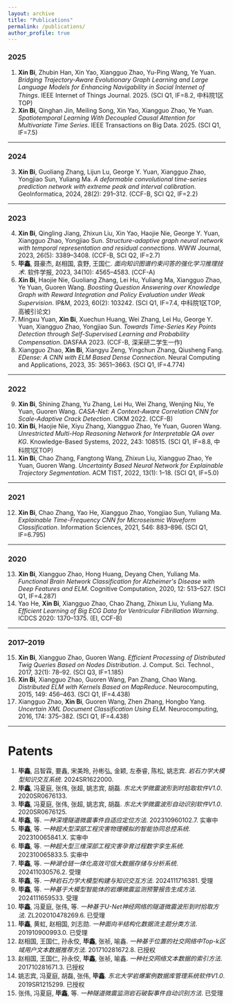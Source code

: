 ```yaml
---
layout: archive
title: "Publications"
permalink: /publications/
author_profile: true
---
```



### **2025**

1. **Xin Bi**, Zhubin Han, Xin Yao, Xiangguo Zhao, Yu-Ping Wang, Ye Yuan. *Bridging Trajectory-Aware Evolutionary Graph Learning and Large Language Models for Enhancing Navigability in Social Internet of Things*. IEEE Internet of Things Journal. 2025. (SCI Q1, IF=8.2, 中科院1区TOP)
2. **Xin Bi**, Qinghan Jin, Meiling Song, Xin Yao, Xiangguo Zhao, Ye Yuan. *Spatiotemporal Learning With Decoupled Causal Attention for Multivariate Time Series*. IEEE Transactions on Big Data. 2025. (SCI Q1, IF=7.5)

---

### **2024**

3. **Xin Bi**, Guoliang Zhang, Lijun Lu, George Y. Yuan, Xiangguo Zhao, Yongjiao Sun, Yuliang Ma. *A deformable convolutional time-series prediction network with extreme peak and interval calibration*. GeoInformatica, 2024, 28(2): 291–312. (CCF-B, SCI Q2, IF=2.2)

---

### **2023**

4. **Xin Bi**, Qingling Jiang, Zhixun Liu, Xin Yao, Haojie Nie, George Y. Yuan, Xiangguo Zhao, Yongjiao Sun. *Structure-adaptive graph neural network with temporal representation and residual connections*. WWW Journal, 2023, 26(5): 3389–3408. (CCF-B, SCI Q2, IF=2.7)
5. **毕鑫**, 聂豪杰, 赵相国, 袁野, 王国仁. *面向知识图谱约束问答的强化学习推理技术*. 软件学报, 2023, 34(10): 4565–4583. (CCF-A)
6. **Xin Bi**, Haojie Nie, Guoliang Zhang, Lei Hu, Yuliang Ma, Xiangguo Zhao, Ye Yuan, Guoren Wang. *Boosting Question Answering over Knowledge Graph with Reward Integration and Policy Evaluation under Weak Supervision*. IP&M, 2023, 60(2): 103242. (SCI Q1, IF=7.4, 中科院1区TOP, 高被引论文)
7. Mingxu Yuan, **Xin Bi**, Xuechun Huang, Wei Zhang, Lei Hu, George Y. Yuan, Xiangguo Zhao, Yongjiao Sun. *Towards Time-Series Key Points Detection through Self-Supervised Learning and Probability Compensation*. DASFAA 2023. (CCF-B, 深采研二学生一作)
8. Xiangguo Zhao, **Xin Bi**, Xiangyu Zeng, Yingchun Zhang, Qiusheng Fang. *EDense: A CNN with ELM Based Dense Connection*. Neural Computing and Applications, 2023, 35: 3651–3663. (SCI Q1, IF=4.774)

---

### **2022**

9. **Xin Bi**, Shining Zhang, Yu Zhang, Lei Hu, Wei Zhang, Wenjing Niu, Ye Yuan, Guoren Wang. *CASA-Net: A Context-Aware Correlation CNN for Scale-Adaptive Crack Detection*. CIKM 2022. (CCF-B)
10. **Xin Bi**, Haojie Nie, Xiyu Zhang, Xiangguo Zhao, Ye Yuan, Guoren Wang. *Unrestricted Multi-Hop Reasoning Network for Interpretable QA over KG*. Knowledge-Based Systems, 2022, 243: 108515. (SCI Q1, IF=8.8, 中科院1区TOP)
11. **Xin Bi**, Chao Zhang, Fangtong Wang, Zhixun Liu, Xiangguo Zhao, Ye Yuan, Guoren Wang. *Uncertainty Based Neural Network for Explainable Trajectory Segmentation*. ACM TIST, 2022, 13(1): 1–18. (SCI Q1, IF=5.0)

---

### **2021**

12. **Xin Bi**, Chao Zhang, Yao He, Xiangguo Zhao, Yongjiao Sun, Yuliang Ma. *Explainable Time-Frequency CNN for Microseismic Waveform Classification*. Information Sciences, 2021, 546: 883–896. (SCI Q1, IF=6.795)

---

### **2020**

13. **Xin Bi**, Xiangguo Zhao, Hong Huang, Deyang Chen, Yuliang Ma. *Functional Brain Network Classification for Alzheimer's Disease with Deep Features and ELM*. Cognitive Computation, 2020, 12: 513–527. (SCI Q1, IF=4.287)
14. Yao He, **Xin Bi**, Xiangguo Zhao, Chao Zhang, Zhixun Liu, Yuliang Ma. *Efficient Learning of Big ECG Data for Ventricular Fibrillation Warning*. ICDCS 2020: 1370–1375. (EI, CCF-B)

---

### **2017–2019**

15. **Xin Bi**, Xiangguo Zhao, Guoren Wang. *Efficient Processing of Distributed Twig Queries Based on Nodes Distribution*. J. Comput. Sci. Technol., 2017, 32(1): 78–92. (SCI Q3, IF=1.185)
16. **Xin Bi**, Xiangguo Zhao, Guoren Wang, Pan Zhang, Chao Wang. *Distributed ELM with Kernels Based on MapReduce*. Neurocomputing, 2015, 149: 456–463. (SCI Q1, IF=4.438)
17. Xiangguo Zhao, **Xin Bi**, Guoren Wang, Zhen Zhang, Hongbo Yang. *Uncertain XML Document Classification Using ELM*. Neurocomputing, 2016, 174: 375–382. (SCI Q1, IF=4.438)

---

#  Patents

1. **毕鑫**, 吕智霖, 要鑫, 宋美玲, 孙彬弘, 金颖, 左泰睿, 陈松, 姚志宾. *岩石力学大模型知识交互系统*. 2024SR1622000.
2. **毕鑫**, 冯夏庭, 张伟, 张超, 姚志宾, 胡磊. *东北大学微震波形到时拾取软件V1.0*. 2020SR0676133.
3. **毕鑫**, 冯夏庭, 张伟, 张超, 姚志宾, 胡磊. *东北大学微震波形自动识别软件V1.0*. 2020SR0676125.
4. **毕鑫**, 等. *一种深埋隧道微震事件自适应定位方法*. 202310960102.7. 实审中
5. **毕鑫**, 等. *一种超大型深部工程灾害物理模拟的智能协同总控系统*. 202310065841.X. 实审中
6. **毕鑫**, 等. *一种超大型三维深部工程灾害孕育过程数字孪生系统*. 202310065833.5. 实审中
7. **毕鑫**, 等. *一种湖仓链一体化高效可信大数据存储与分析系统*. 202411030576.2. 受理
8. **毕鑫**, 等. *一种岩石力学大模型构建与知识交互方法*. 2024111716381. 受理
9. **毕鑫**, 等. *一种基于大模型智能体的岩爆微震监测预警报告生成方法*. 2024111659533. 受理
10. **毕鑫**, 冯夏庭, 张伟, 等. *一种基于U-Net神经网络的隧道微震波形到时拾取方法*. ZL202010478269.6. 已受理
11. **毕鑫**, 黄虹, 赵相国, 刘志勋. *一种面向半结构化数据流主题分类方法*. 201910900993.0. 已受理
12. 赵相国, 王国仁, 孙永佼, **毕鑫**, 张祯, 喻鑫. *一种基于位置的社交网络中Top-k区域用户文本数据推荐方法*. 201710281672.8. 已授权
13. 赵相国, 王国仁, 孙永佼, **毕鑫**, 张祯, 喻鑫. *一种社交网络文本数据的索引方法*. 201710281671.3. 已授权
14. 姚志宾, 冯夏庭, 胡磊, 张伟, **毕鑫**. *东北大学岩爆案例数据库管理系统软件V1.0*. 2019SR1215299. 已授权
15. 张伟, 冯夏庭, **毕鑫**, 等. *一种隧道微震监测岩石破裂事件自动识别方法*. 已受理

